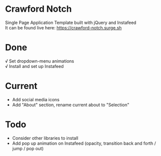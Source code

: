# Crawford Notch
Single Page Application Template built with jQuery and Instafeed <br />
It can be found live here: https://crawford-notch.surge.sh

# Done
√ Set dropdown-menu animations <br />
√ Install and set up Instafeed <br />
# Current
- Add social media icons
- Add "About" section, rename current about to "Selection"

# Todo
- Consider other libraries to install
- Add pop up animation on Instafeed (opacity, transition back and forth / jump / pop out)
